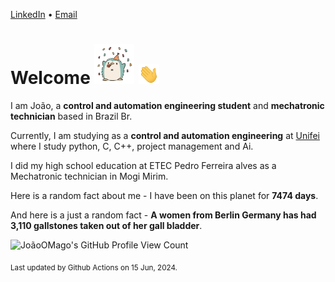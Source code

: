 [LinkedIn](https://www.linkedin.com/in/joão-pedro-gozzoli-b95641301/) &bull;
[Email](joaopedrogozzoli@gmail.com)

# Welcome <img src="happy.gif" height="64px" /> <img src="wave.gif" height="32px" />

I am João, a  **control and automation engineering student** and **mechatronic technician** based in Brazil Br.

Currently, I am studying as a **control and automation engineering** at [Unifei](https://unifei.edu.br) where I study python, C, C++, project management and Ai.

I did my high school education at ETEC Pedro Ferreira alves as a Mechatronic technician in Mogi Mirim.

Here is a random fact about me - I have been on this planet for **7474 days**.

And here is a just a random fact -  **A women from Berlin Germany has had 3,110 gallstones taken out of her gall bladder**.

![JoãoOMago's GitHub Profile View Count](https://komarev.com/ghpvc/?username=JoaoOMago)

<sub>Last updated by Github Actions on 15 Jun, 2024.</sub>
